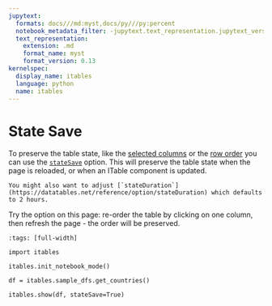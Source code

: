 ```yaml
---
jupytext:
  formats: docs///md:myst,docs/py///py:percent
  notebook_metadata_filter: -jupytext.text_representation.jupytext_version
  text_representation:
    extension: .md
    format_name: myst
    format_version: 0.13
kernelspec:
  display_name: itables
  language: python
  name: itables
---
```


# State Save

To preserve the table state, like the [selected columns](colvis.md) or the [row order](order.md) you can use the [`stateSave`](https://datatables.net/reference/option/stateSave) option. This will preserve the table state when the page is reloaded, or when an ITable component is updated.

```{tip}
You might also want to adjust [`stateDuration`](https://datatables.net/reference/option/stateDuration) which defaults to 2 hours.
```

Try the option on this page: re-order the table by clicking on one column, then refresh the page - the order will be preserved.

```{code-cell} ipython3
:tags: [full-width]

import itables

itables.init_notebook_mode()

df = itables.sample_dfs.get_countries()

itables.show(df, stateSave=True)
```
